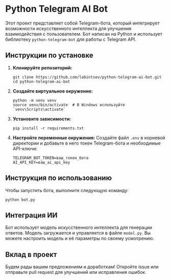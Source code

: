 # Python Telegram AI Bot

Этот проект представляет собой Telegram-бота, который интегрирует возможности искусственного интеллекта для улучшения взаимодействия с пользователем. Бот написан на Python и использует библиотеку `python-telegram-bot` для работы с Telegram API.

## Инструкции по установке

1. **Клонируйте репозиторий:**
   ```
   git clone https://github.com/labintsev/python-telegram-ai-bot.git
   cd python-telegram-ai-bot
   ```

2. **Создайте виртуальное окружение:**
   ```
   python -m venv venv
   source venv/bin/activate  # В Windows используйте `venv\Scripts\activate`
   ```

3. **Установите зависимости:**
   ```
   pip install -r requirements.txt
   ```

4. **Настройте переменные окружения:**
   Создайте файл `.env` в корневой директории и добавьте в него токен Telegram-бота и необходимые API-ключи:
   ```
   TELEGRAM_BOT_TOKEN=ваш_токен_бота
   AI_API_KEY=ваш_ai_api_key
   ```

## Инструкция по использованию

Чтобы запустить бота, выполните следующую команду:
```
python bot.py
```

## Интеграция ИИ

Бот использует модель искусственного интеллекта для генерации ответов. Модель загружается и управляется в файле `model.py`. Вы можете настроить модель и её параметры по своему усмотрению.

## Вклад в проект

Будем рады вашим предложениям и доработкам! Откройте issue или отправьте pull request для улучшений или исправления ошибок.
